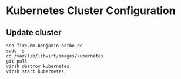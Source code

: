 # Kubernetes Cluster Configuration

## Update cluster

```
ssh fire.hm.benjamin-borbe.de
sudo -s
cd /var/lib/libvirt/images/kubernetes
git pull
virsh destroy kubernetes
virsh start kubernetes
```
